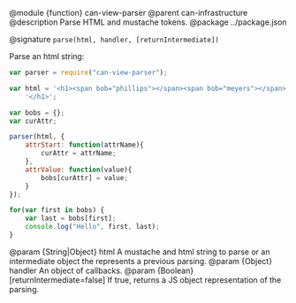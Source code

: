 @module {function} can-view-parser
@parent can-infrastructure
@description Parse HTML and mustache tokens.
@package ../package.json

@signature `parse(html, handler, [returnIntermediate])`

Parse an html string:

```js
var parser = require("can-view-parser");

var html = '<h1><span bob="phillips"></span><span bob="meyers"></span>' +
	'</h1>';

var bobs = {};
var curAttr;

parser(html, {
	attrStart: function(attrName){
		curAttr = attrName;
	},
	attrValue: function(value){
		bobs[curAttr] = value;
	}
});

for(var first in bobs) {
	var last = bobs[first];
	console.log("Hello", first, last);
}
```

@param {String|Object} html A mustache and html string to parse or an intermediate object the represents a previous parsing.
@param {Object}  handler An object of callbacks.
@param {Boolean} [returnIntermediate=false] If true, returns a JS object representation of the parsing.

